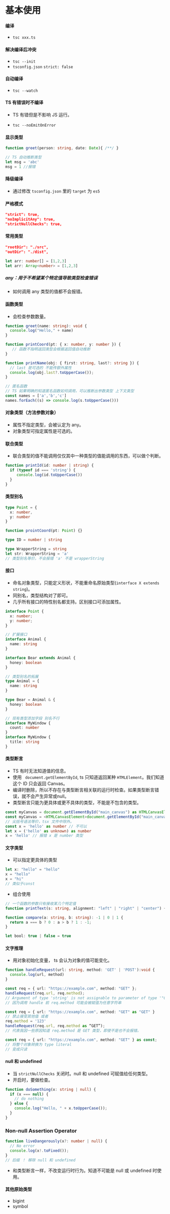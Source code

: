 # 基本使用

#### 编译

* `tsc xxx.ts`

#### 解决编译后冲突

* `tsc --init`
* `tsconfig.json` `strict: false`

#### 自动编译

* `tsc --watch`

#### TS 有错误时不编译

* TS 有错但是不影响 JS 运行。

* `tsc --noEmitOnError`

#### 显示类型

```typescript
function greet(person: string, date: Date){ /**/ }

// TS 自动推断类型
let msg = 'abc'
msg = 1 //报错
```

#### 降级编译

* 通过修改 `tsconfig.json` 里的 `target` 为 `es5`

#### 严格模式

```json
"strict": true,
"noImplicitAny": true,
"strictNullChecks": true,
```

#### 常用类型

```json
"rootDir": "./src",
"outDir": "./dist",
```

```typescript
let arr: number[] = [1,2,3]
let arr: Array<number> = [1,2,3]
```

##### any：用于不希望某个特定值导致类型检查错误

* 如何调用 any 类型的值都不会报错。

#### 函数类型

* 会检查参数数量。

```typescript
function greet(name: string): void {
  console.log("Hello," + name)
}

function printCoord(pt: { x: number, y: number }) {
   // 函数不指明返回类型会根据返回值自动推断
}

function printName(obj: { first: string, last?: string }) {
  // last 是可选的 不能传额外属性
  console.log(obj.last?.toUpperCase());
}

// 匿名函数
// TS 如果明确的知道匿名函数如何调用，可以推断出参数类型 上下文类型
const names = ['a','b','c']
names.forEach((s) => console.log(s.toUpperCase()))
```

#### 对象类型（方法参数对象）

* 属性不指定类型，会被认定为 any。
* 对象类型可指定属性是可选的。

#### 联合类型

* 联合类型的值不能调用仅仅其中一种类型的值能调用的东西，可以做个判断。

```typescript
function printId(id: number | string) {
  if (typeof id === 'string') {
     console.log(id.toUpperCase()) 
  }
}
```

#### 类型别名

```typescript
type Point = {
  x: number,
  y: number
}

function prointCoord(pt: Point) {}

type ID = number | string

type WrapperString = string
let str: WrapperString = 'a'
// 类型别名等价，不会报错 'a' 不是 wrapperString
```

#### 接口

* 命名对象类型，只能定义形状，不能重命名原始类型(`interface X extends string`)。
* 同别名，类型结构对了即可。
* 几乎所有接口的特性别名都支持。区别接口可添加属性。

```typescript
interface Point {
  x: number;
  y: number;
}

// 扩展接口
interface Animal {
  name: string
}

interface Bear extends Animal {
  honey: boolean  
}

// 类型别名的拓展
type Animal = {
  name: string
}

type Bear = Animal & {
  honey: boolean
}

// 现有类型添加字段 别名不行
interface MyWindow {
  count: number
}
interface MyWindow {
  title: string
}
```

#### 类型断言

*  TS 有时无法知道值的信息。
* 使用 ` document.getElementById`, ts 只知道返回某种 `HTMLElement`。我们知道这个 ID 只会返回 Canvas。 
* 编译时删除，所以不存在与类型断言相关联的运行时检查。如果类型断言错误，就不会产生异常或null。
* 类型断言只能为更具体或更不具体的类型，不能是不包含的类型。

```typescript
const myCanvas = document.getElementById("main_canvas") as HTMLCanvasElement
const myCanvas = <HTMLCanvasElement>document.getElementById("main_canvas")
// 尖括号语法等价，tsx 文件中除外。
const x = 'hello' as number // 不可以
let x = ('hello' as unknown) as number
x = 'hello' // 报错 x 是 number 类型
```

#### 文字类型

* 可以指定更具体的类型

```typescript
let x: "hello" = "hello"
x = "hello"
x = "hi"
// 类似于const
```

* 组合使用

```typescript
// 一个函数的参数只有接收某几个特定值
function printText(s: string, alignment: "left" | "right" | "center") {}

function compare(a: string, b: string): -1 | 0 | 1 {
  return a === b ? 0 : a > b ? 1 : -1;
}

let bool: true | false = true
```

#### 文字推理

* 用对象初始化变量， ts 会认为对象的值可能变化。

```typescript
function handleRequest(url: string, method: 'GET' | 'POST'):void {
  console.log(url, method)
}

const req = { url: "https://example.com", method: "GET" };
handleRequest(req.url, req.method);
// Argument of type 'string' is not assignable to parameter of type '"GET" | "POST"'.
// 因为调用 handle 前 req.method 可能会被赋值为任意字符串
```

```typescript
const req = { url: "https://example.com", method: "GET" as "GET" }
// 禁止接受其他值 或者
req.method = '123'
handleRequest(req.url, req.method as “GET”);
// 代表我因一些原因知道 req.method 是 GET 类型，即使不是也不会报错。
```

```typescript
const req = { url: "https://example.com", method: "GET" } as const;
// 将整个对象转换为 type literal 
// 变成只读
```

#### null 和 undefined

* 当 `strictNullChecks` 关闭时。null 和 undefined 可赋值给任何类型。
* 开启时，要做检查。

```typescript
function doSomething(x: string | null) {
  if (x === null) {
    // do nothing
  } else {
    console.log("Hello, " + x.toUpperCase());
  }
}
```

### Non-null Assertion Operator

```typescript
function liveDangerously(x?: number | null) {
  // No error
  console.log(x!.toFixed());
}
// 后缀 ！ 移除 null 和 undefined
```

* 和类型断言一样，不改变运行时行为。知道不可能是 null 或 undefined 时使用。

#### 其他原始类型

* bigint
* symbol
